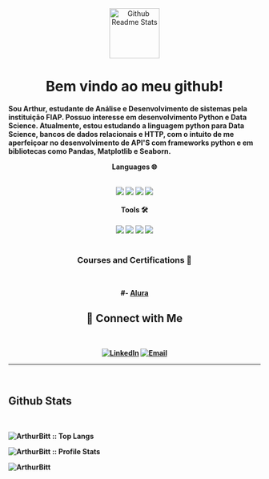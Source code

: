 
<div align="center">
 <img  width="100px" src="https://play-lh.googleusercontent.com/S70rI7VrwLic7_p-ax7iAOOopQhcPCzmqyLe5RLJmApTpkgTRaCwWsTNN1Uv1t_t3Pp5=w240-h480-rw"  alt="Github Readme Stats"/></div>


<h1 align="center"><strong>Bem vindo ao meu github!</h1>


 <p>
Sou Arthur, estudante de Análise e Desenvolvimento de sistemas pela instituição FIAP. Possuo interesse em desenvolvimento Python e Data Science. Atualmente, estou estudando a linguagem python para Data Science, bancos de dados relacionais e HTTP, com o intuito de me aperfeiçoar no desenvolvimento de API'S com frameworks python e em bibliotecas como Pandas, Matplotlib e Seaborn.
  
<div align="center">

  Languages 🌐

  
   <br>
   <div>
   <img src="https://img.shields.io/badge/HTML-e06b12?style=for-the-badge&logo=html5&logoColor=white" />
   <img src="https://img.shields.io/badge/CSS-1283e0?&style=for-the-badge&logo=css3&logoColor=white" />
   <img src="https://img.shields.io/badge/JavaScript-F7DF1E?style=for-the-badge&logo=javascript&logoColor=black" />
   <img src="https://img.shields.io/badge/python-022047?style=for-the-badge&logo=python&logoColor="/> 
   </div>
<br>
  Tools 🛠️

  <div>
   <br>
   <img src="https://img.shields.io/badge/flask-024704?style=for-the-badge&logo=flask&logoColor=black"/> 
   <img src="https://img.shields.io/badge/Pandas-black?style=for-the-badge&logo=Pandas&logoColor=white"/> 
   <img src="https://img.shields.io/badge/Numpy-blue?style=for-the-badge&logo=numpy&logoColor=black"/>
   <img src="https://img.shields.io/badge/SQLite-07405E?style=for-the-badge&logo=sqlite&logoColor=white"/>
  </div>

<br>
  <h3>Courses and Certifications 📜</h3>
<br>    
   
   #- [Alura](https://cursos.alura.com.br/user/arthur-bittencourt1997)
<br>
   <h2>🔷 Connect with Me</h2>
<br>
  <p>
  <a href="https://www.linkedin.com/in/arthur-bittencourt-34b12922a" target="_blank"><img alt="LinkedIn" src="https://img.shields.io/badge/LinkedIn-@arthur_bittencourt-blue?style=flat&logo=linkedin"></a>
  <a href="mailto:arthur_bittencourt1997@outlook.com"><img alt="Email" src="https://img.shields.io/badge/Email-arthur_bittencourt1997@outlook.com-red?style=flat&logo=microsoft"></a>
  </p>
   
</div>
 
<hr>
<br>
<h2 >Github Stats</h2>
<br> 
<p><img src="https://github-readme-stats.vercel.app/api/top-langs/?username=ArthurBitt&langs_count=10&theme=tokyonight&layout=compact" alt="ArthurBitt :: Top Langs" /></p>

<p><img src="https://github-readme-stats.vercel.app/api?username=ArthurBitt&show_icons=true&theme=tokyonight" alt="ArthurBitt :: Profile Stats" /></p>

<p><img align="center" src="https://github-readme-streak-stats.herokuapp.com/?user=ArthurBitt&show_icons=true&theme=tokyonight" alt="ArthurBitt" /></p>



